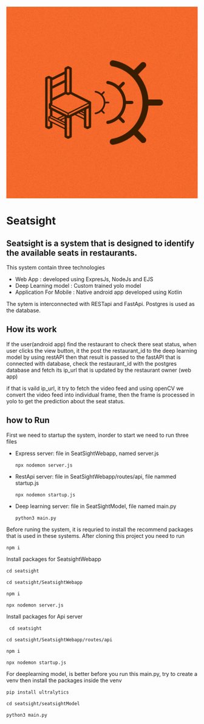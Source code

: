 ![Seatsight Logo](SeatsightWebApp/public/img/seatsight.png)
# Seatsight
## Seatsight is a system that is designed to identify the available seats in restaurants. 
This system contain three technologies
- Web App : developed using ExpresJs, NodeJs and EJS
- Deep Learning model : Custom trained yolo model
- Application For Mobile : Native android app developed using Kotlin

The sytem is interconnected with RESTapi and FastApi. Postgres is used as the database.

## How its work
If the user(android app) find the restaurant to check there seat status, when user clicks the view button, it the post the restaurant_id to the deep learning model by using restAPI
then that result is passed to the fastAPI that is connected with database, check the restaurant_id with the postgres database and fetch its ip_url that is updated by the restaurant owner (web app)

if that is vaild ip_url, it try to fetch the video feed and using openCV we convert the video feed into individual frame, then the frame is processed in yolo to get the prediction about the
seat status.


## how to Run

First we need to startup the system, inorder to start we need to run three files
- Express server: file in SeatSightWebapp, named server.js
  ```
  npx nodemon server.js
  ```
- RestApi server: file in SeatSightWebapp/routes/api, file nammed startup.js
  ```
  npx nodemon startup.js
  ```
- Deep learning server: file in SeatSightModel, file named main.py
  ```
  python3 main.py
  ```

Before runing the system, it is requried to install the recommend packages that is used in these systems. After cloning this project you need to run
  ```
  npm i
  ```
Install packages for SeatsightWebapp
  ```
  cd seatsight
  ```
  ```
  cd seatsight/SeatsightWebapp
  ```
  ```
  npm i
  ```
  ```
  npx nodemon server.js
  ```
Install packages for Api server
 ```
  cd seatsight
  ```
  ```
  cd seatsight/SeatsightWebapp/routes/api
  ```
  ```
  npm i
  ```
  ```
  npx nodemon startup.js
  ```
For deeplearning model, is better before you run this main.py, try to create a venv then install the packages
inside the venv
  ```
 pip install ultralytics
  ```
  ```
  cd seatsight/seatsightModel
  ```
  ```
  python3 main.py
  ```


